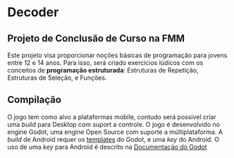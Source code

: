 # Decoder

## Projeto de Conclusão de Curso na FMM

  Este projeto visa proporcionar noções básicas de programação para
jovens entre 12 e 14 anos. Para isso, será criado exercicios lúdicos
com os conceitos de **programação estruturada**: Estruturas de Repetição,
Estruturas de Seleção, e Funções.

## Compilação
  
  O jogo tem como alvo a plataformas mobile, contudo será possivel criar
uma _build_ para Desktop com suport a controle.
  O jogo é desenvolvido no engine Godot, uma engine Open Source com 
suporte a múltiplataforma. A _build_ de Android requer os [templates](https://godotengine.org/download)
do Godot, e uma _key_ do Android.
  O uso de uma _key_ para Android é descrito na [Documentação do Godot](https://docs.godotengine.org/en/stable/getting_started/workflow/export/exporting_for_android.html)
